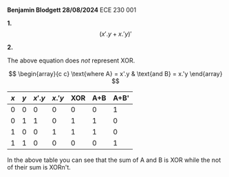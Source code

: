 **Benjamin Blodgett 28/08/2024**
ECE 230 001

**1.**
$$
(x'.y + x.'y)'
$$

**2.**

The above equation does _not_ represent XOR.

$$
\begin{array}{c c}
\text{where A} = x'.y & \text{and B} = x.'y
\end{array}
$$

|$x$|$y$|$x'.y$|$x.'y$| XOR | A+B | A+B'|
|---|---|------|------|-----|-----|-----|
| 0 | 0 |  0   |  0   |  0  |  0  |  1  |
| 0 | 1 |  1   |  0   |  1  |  1  |  0  |
| 1 | 0 |  0   |  1   |  1  |  1  |  0  |
| 1 | 1 |  0   |  0   |  0  |  0  |  1  |

In the above table you can see that the sum of A and B is XOR while the not of their sum is XORn't.
